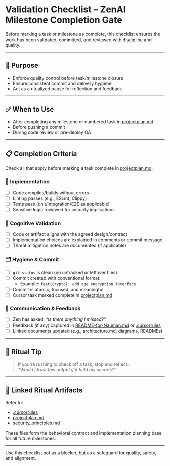 # Validation Checklist – ZenAI Milestone Completion Gate

Before marking a task or milestone as complete, this checklist ensures the work has been validated, committed, and reviewed with discipline and quality.

---

## 🎯 Purpose

- Enforce quality control before task/milestone closure
- Ensure consistent commit and delivery hygiene
- Act as a ritualized pause for reflection and feedback

---

## ✅ When to Use

- After completing any milestone or numbered task in [projectplan.md](projectplan.md)
- Before pushing a commit
- During code review or pre-deploy QA

---

## 📋 Completion Criteria

Check all that apply before marking a task complete in [projectplan.md](projectplan.md).

### 🔧 Implementation

- [ ] Code compiles/builds without errors
- [ ] Linting passes (e.g., ESLint, Clippy)
- [ ] Tests pass (unit/integration/E2E as applicable)
- [ ] Sensitive logic reviewed for security implications

### 🧠 Cognitive Validation

- [ ] Code or artifact aligns with the agreed design/contract
- [ ] Implementation choices are explained in comments or commit message
- [ ] Threat mitigation notes are documented (if applicable)

### 🗂️ Hygiene & Commit

- [ ] `git status` is clean (no untracked or leftover files)
- [ ] Commit created with conventional format:
  - Example: `feat(crypto): add age encryption interface`
- [ ] Commit is atomic, focused, and meaningful
- [ ] Cursor task marked complete in [projectplan.md](projectplan.md)

### 📣 Communication & Feedback

- [ ] Zen has asked: _“Is there anything I missed?”_
- [ ] Feedback (if any) captured in [README-for-Nauman.md](README-for-Nauman.md) or [.cursorrules](.cursorrules)
- [ ] Linked documents updated (e.g., architecture.md, diagrams, READMEs)

---

## 🧘 Ritual Tip

> If you're rushing to check off a task, stop and reflect:  
> _“Would I trust this output if it held my secrets?”_

---

## 🧩 Linked Ritual Artifacts

Refer to:
- [.cursorrules](.cursorrules)
- [projectplan.md](projectplan.md)
- [security_principles.md](security_principles.md)

These files form the behavioral contract and implementation planning base for all future milestones.

---

Use this checklist not as a blocker, but as a safeguard for quality, safety, and alignment.
